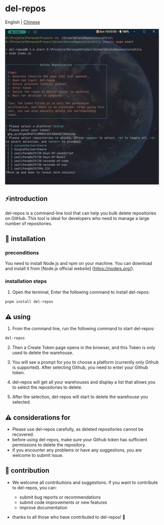 # del-repos

<span> English | <a href= "./README.zh.md"> Chinese </a></span>

![alt text](d5301d43be7e71c5c67a757e8cc88f8.png)

## ⚡introduction

del-repos is a command-line tool that can help you bulk delete repositories on GitHub. This tool is ideal for developers who need to manage a large number of repositories.

## 🚀 installation

### preconditions

You need to install Node.js and npm on your machine. You can download and install it from [Node.js official website] (https://nodejs.org/).

### installation steps

1. Open the terminal, Enter the following command to install del-repos:

```bash
pnpm install del-repos
```

## ⚠️ using

1. From the command line, run the following command to start del-repos:

```bash
del-repos
````

2. Then a Create Token page opens in the browser, and this Token is only used to delete the warehouse.

3. You will see a prompt for you to choose a platform (currently only Github is supported). After selecting Github, you need to enter your Github token.

4. del-repos will get all your warehouses and display a list that allows you to select the repositories to delete.

5. After the selection, del-repos will start to delete the warehouse you selected.

## ⚠️ considerations for

-   Please use del-repos carefully, as deleted repositories cannot be recovered.
-   before using del-repos, make sure your Github token has sufficient permissions to delete the repository.
-   if you encounter any problems or have any suggestions, you are welcome to submit issue.

## 🙌 contribution

-   We welcome all contributions and suggestions. If you want to contribute to del-repos, you can:
    -   submit bug reports or recommendations
    -   submit code improvements or new features
    -   improve documentation

-   thanks to all those who have contributed to del-repos! 🎉

